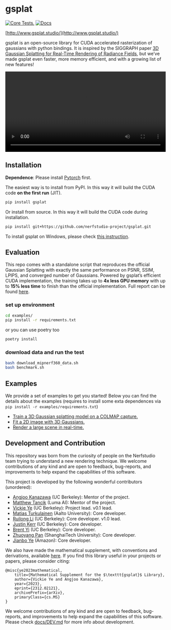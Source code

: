 # gsplat

[![Core Tests.](https://github.com/nerfstudio-project/gsplat/actions/workflows/core_tests.yml/badge.svg?branch=main)](https://github.com/nerfstudio-project/gsplat/actions/workflows/core_tests.yml)
[![Docs](https://github.com/nerfstudio-project/gsplat/actions/workflows/doc.yml/badge.svg?branch=main)](https://github.com/nerfstudio-project/gsplat/actions/workflows/doc.yml)

[http://www.gsplat.studio/](http://www.gsplat.studio/)

gsplat is an open-source library for CUDA accelerated rasterization of gaussians with python bindings. It is inspired by the SIGGRAPH paper [3D Gaussian Splatting for Real-Time Rendering of Radiance Fields](https://repo-sam.inria.fr/fungraph/3d-gaussian-splatting/), but we’ve made gsplat even faster, more memory efficient, and with a growing list of new features! 

<div align="center">
  <video src="https://github.com/nerfstudio-project/gsplat/assets/10151885/64c2e9ca-a9a6-4c7e-8d6f-47eeacd15159" width="100%" />
</div>

## Installation

**Dependence**: Please install [Pytorch](https://pytorch.org/get-started/locally/) first.




The easiest way is to install from PyPI. In this way it will build the CUDA code **on the first run** (JIT).

```bash
pip install gsplat
```

Or install from source. In this way it will build the CUDA code during installation.

```bash
pip install git+https://github.com/nerfstudio-project/gsplat.git
```

To install gsplat on Windows, please check [this instruction](docs/INSTALL_WIN.md).

## Evaluation

This repo comes with a standalone script that reproduces the official Gaussian Splatting with exactly the same performance on PSNR, SSIM, LPIPS, and converged number of Gaussians. Powered by gsplat’s efficient CUDA implementation, the training takes up to **4x less GPU memory** with up to **15% less time** to finish than the official implementation. Full report can be found [here](https://docs.gsplat.studio/main/tests/eval.html).

### set up environment
```bash
cd examples/
pip install -r requirements.txt
```
or you can use poetry too
```bash
poetry install
```

### download data and run the test
```bash
bash download_mipnerf360_data.sh
bash benchmark.sh
```

## Examples

We provide a set of examples to get you started! Below you can find the details about
the examples (requires to install some exta dependences via `pip install -r examples/requirements.txt`)

- [Train a 3D Gaussian splatting model on a COLMAP capture.](https://docs.gsplat.studio/main/examples/colmap.html)
- [Fit a 2D image with 3D Gaussians.](https://docs.gsplat.studio/main/examples/image.html)
- [Render a large scene in real-time.](https://docs.gsplat.studio/main/examples/large_scale.html)


## Development and Contribution

This repository was born from the curiosity of people on the Nerfstudio team trying to understand a new rendering technique. We welcome contributions of any kind and are open to feedback, bug-reports, and improvements to help expand the capabilities of this software.

This project is developed by the following wonderful contributors (unordered):

- [Angjoo Kanazawa](https://people.eecs.berkeley.edu/~kanazawa/) (UC Berkeley): Mentor of the project.
- [Matthew Tancik](https://www.matthewtancik.com/about-me) (Luma AI): Mentor of the project.
- [Vickie Ye](https://people.eecs.berkeley.edu/~vye/) (UC Berkeley): Project lead. v0.1 lead.
- [Matias Turkulainen](https://maturk.github.io/) (Aalto University): Core developer.
- [Ruilong Li](https://www.liruilong.cn/) (UC Berkeley): Core developer. v1.0 lead.
- [Justin Kerr](https://kerrj.github.io/) (UC Berkeley): Core developer.
- [Brent Yi](https://github.com/brentyi) (UC Berkeley): Core developer.
- [Zhuoyang Pan](https://panzhy.com/) (ShanghaiTech University): Core developer.
- [Jianbo Ye](http://www.jianboye.org/) (Amazon): Core developer.

We also have made the mathematical supplement, with conventions and derivations, available [here](https://arxiv.org/abs/2312.02121). If you find this library useful in your projects or papers, please consider citing:

```
@misc{ye2023mathematical,
    title={Mathematical Supplement for the $\texttt{gsplat}$ Library}, 
    author={Vickie Ye and Angjoo Kanazawa},
    year={2023},
    eprint={2312.02121},
    archivePrefix={arXiv},
    primaryClass={cs.MS}
}
```

We welcome contributions of any kind and are open to feedback, bug-reports, and improvements to help expand the capabilities of this software. Please check [docs/DEV.md](docs/DEV.md) for more info about development.
